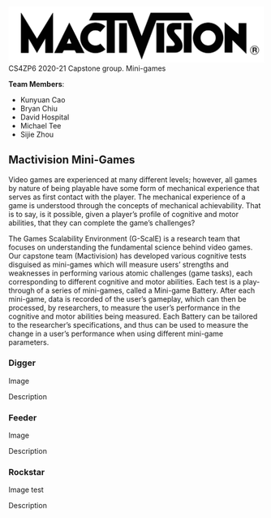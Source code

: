 ![Mactivision logo](https://github.com/BryanChiu/Mactivision/blob/master/Repo%20Assets/Mactivision.png)
CS4ZP6 2020-21 Capstone group. Mini-games

**Team Members**:
* Kunyuan Cao
* Bryan Chiu
* David Hospital
* Michael Tee
* Sijie Zhou

## Mactivision Mini-Games

Video games are experienced at many different levels; however, all games by
nature of being playable have some form of mechanical experience that serves
as first contact with the player. The mechanical experience of a game is
understood through the concepts of mechanical achievability. That is to say,
is it possible, given a player’s profile of cognitive and motor abilities,
that they can complete the game’s challenges?

The Games Scalability Environment (G-ScalE) is a research team that focuses
on understanding the fundamental science behind video games. Our capstone
team (Mactivision) has developed various cognitive tests disguised as
mini-games which will measure users’ strengths and weaknesses in performing
various atomic challenges (game tasks), each corresponding to different
cognitive and motor abilities. Each test is a play-through of a series of
mini-games, called a Mini-game Battery. After each mini-game, data is
recorded of the user’s gameplay, which can then be processed, by
researchers, to measure the user’s performance in the cognitive and motor
abilities being measured. Each Battery can be tailored to the researcher’s
specifications, and thus can be used to measure the change in a user’s
performance when using different mini-game parameters.

### Digger

Image

Description

### Feeder

Image

Description

### Rockstar

Image
test

Description
